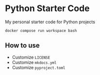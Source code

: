 # Python Starter Code

My personal starter code for Python projects

```shell
docker compose run workspace bash
```

## How to use

* Customize `LICENSE`
* Customize `mkdocs.yml`
* Customize `pyproject.toml`
